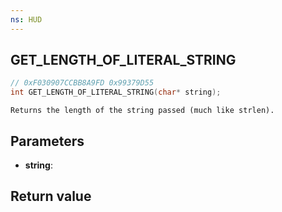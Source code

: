 ```yaml
---
ns: HUD
---
```

## GET_LENGTH_OF_LITERAL_STRING

```c
// 0xF030907CCBB8A9FD 0x99379D55
int GET_LENGTH_OF_LITERAL_STRING(char* string);
```

```
Returns the length of the string passed (much like strlen).  
```

## Parameters
* **string**: 

## Return value
